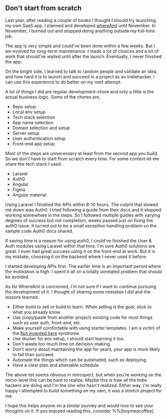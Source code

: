 ## Don't start from scratch

Last year, after reading a couple of books I thought I should try launching my own SaaS app. I planned and developed  [whereAmI](htpps://whereami.dev) until November. In November, I burned out and stopped doing anything outside my full-time job.

The app is very simple and could've been done within a few weeks. But I am evolved for long-term maintenance. I made a lot of choices and a lot of work that should've waited until after the launch. Eventually, I never finished the app.

On the bright side, I learned to talk to random people and validate an idea, and how hard it is to launch and succeed in a project as an Indiehacker. I can use this experience to do better on my next attempt.

A lot of things I did are regular development-chore and only a little is the actual business logic. Some of the chores are,

- Repo setup
- Local env setup
- Tech stack selection
- App name selection
- Domain selection and setup 
- Server setup. 
- User authentication setup
- Front-end app setup

Most of the steps are unnecessary at least from the second app you build. So we don't have to start from scratch every time. For some context let me share the tech stack I used.
- Laravel
- Auth0
- Angular
- Figma
- Angular material

Using Laravel I finished the APIs within 8-10 hours. The culprit that slowed me down was Auth0. I tried following a guide from their docs and it stopped working somewhere in the steps. So I followed multiple guides with varying degrees of success but not completion, weeks passed just on fixing the auth0 issue. It turned out to be a small exception handling problem on the sample code Auth0 docs shared.

If saving time is a reason for using auth0, I could've finished the User & Auth modules using Laravel within that time. I'm sure Auth0 solutions are great. I even had great success using it on the front-end at work. But it is my mistake, choosing it on the backend where I never used it before.

I started developing APIs first. The earlier time is an important period where the motivation is high. I spent it all on a totally unrelated problem that should be avoided.

As for WhereAmI is concerned, I'm not sure if I want to continue pursuing the development of it. I thought of sharing some mistakes I did and the lessons learned.

- Either build to sell or build to learn. When selling is the goal, stick to what you already know.
- Use (copy/paste from another project) existing code for most things such as user auth, front-end, etc.
- Make yourself comfortable with using starter templates. I am a victim of the  [Not invented here](https://en.wikipedia.org/wiki/Not_invented_here)  syndrome.
- Use docker for env setup, I should start learning it too.
- Don't waste too much time on decision-making.
- Don't worry about maintaining the app for years, your app is more likely to fail than succeed.
- Automate the things which can be automated, such as deploying.
- Have a clear plan and attainable schedule.

The above list seems obvious in retrospect, but when you're working on the micro-level this can be hard to realize. Maybe this is how all the Indie hackers are doing and I'm the one who hasn't realized. Either way, I'm really happy I attempted to build something on my own, it was a stretch project for me.

I hope this helps anyone on a similar journey and would love to see your thoughts on it. If you enjoyed reading this, consider %%[buymeacoffee]